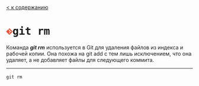 [< к содержанию](readme.md)

# <img src="Git-Icon-1788C.png" width="17"><kbd>git rm</kbd>

Команда ***git rm*** используется в Git для удаления файлов из индекса и рабочей копии. Она похожа на git add с тем лишь исключением, что она удаляет, а не добавляет файлы для следующего коммита.

---

```bash=
git rm
```